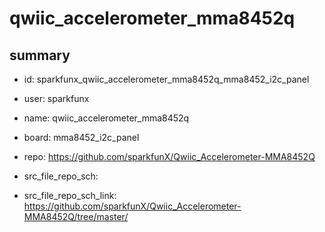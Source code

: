 # qwiic_accelerometer_mma8452q
 
## summary 
* id: sparkfunx_qwiic_accelerometer_mma8452q_mma8452_i2c_panel
* user: sparkfunx
* name: qwiic_accelerometer_mma8452q
* board: mma8452_i2c_panel
* repo: https://github.com/sparkfunX/Qwiic_Accelerometer-MMA8452Q



* src_file_repo_sch: 
* src_file_repo_sch_link: https://github.com/sparkfunX/Qwiic_Accelerometer-MMA8452Q/tree/master/






